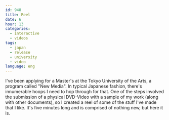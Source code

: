 ```yaml
---
id: 948
title: Reel
date: 6
hour: 13
categories:
  - interactive
  - videos
tags:
  - japan
  - release
  - university
  - video
language: eng
---
```


<video-embed service="vimeo" id="118823795" width="500" height="375" />

I've been applying for a Master's at the Tokyo University of the Arts, a program called "New Media". In typical Japanese fashion, there's innumerable hoops I need to hop through for that. One of the steps involved the submission of a physical DVD-Video with a sample of my work (along with other documents), so I created a reel of some of the stuff I've made that I like. It's five minutes long and is comprised of nothing new, but here it is.
